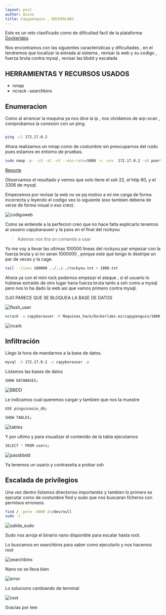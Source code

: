 ```yaml
---
layout: post
author: Quino
title: Capypenguin , DOCKERLABS
---
```


Este es un reto clasificado como de dificultad facil de la plataforma [Dockerlabs](https://dockerlabs.es "dockerlabs").

Nos encontramos con las siguientes características y dificultades , en el tendremos que localizar la entrada al sistema , revisar la web y su codigo , fuerza bruta contra mysql , revisar las bbdd y escalada

## HERRAMIENTAS Y RECURSOS USADOS

- nmap
- ncrack
-searchbins

## Enumeracion

Como al arrancar la maquina ya nos dice la ip , nos olvidamos de arp-scan , comprobamos la conexion con un ping.

```bash

ping -c1 172.17.0.2

```

Ahora realizamos un nmap como de costumbre sin preocuparnos del ruido pues estamos en entorno de pruebas.

```bash
sudo nmap -p- -sS -sC -sV --min-rate=5000 -n -vvv  172.17.0.2 -oX puertos
```

[Reporte](r3p0rt3s/capipenguin_nmap.html "Reporte nmap")

Observamos el resultado y vemos que solo tiene el ssh 22, el http 80, y el 3306 de mysql.

Empecemos por revisar la web no se pq motivo a mi me carga de forma incorrecta y leyendo el codigo veo lo siguiente (eso tambien deberia de verse de forma visual o eso creo).

![codigoweb](assets/capypenguin/webuser.png)

Como se entiende a la perfecion creo que no hace falta explicarlo tenemos al usuario capybarauser y la pass en el final del rockyou

> Ademas nos tira un comando a usar

Yo me voy a llevar las ultimas 100000 lineas del rockyou par empezar con la fuerza bruta y si no seran  1000000 , porque este que tengo lo destripe un par de veces y la cage.

```bash
tail --lines 100000 ../../../rockyou.txt > 1000.txt
```

Ahora ya con el mini rock podemos empezar el ataque , si el usuario lo hubiese extraido de otro lugar haria fuerza bruta tanto a ssh como a mysql pero nos lo ha dado la web asi que vamos primero contra mysql.

OJO PARECE QUE SE BLOQUEA LA BASE DE DATOS

![flush_user](assets/capypenguin/mysqlerror.png) 

```bash
ncrack -u capybarauser -P Maquinas_hack/Dockerlabs.es/capypenguin/1000.txt 172.17.0.2:3306 mysql
```

![ncark](assets/capypenguin/ncrakmysql.png)

## Infiltración

Llego la hora de mandarnos a la base de datos.

```bash
mysql -h 172.17.0.2 -u capybarauser -p
```
Listamos las bases de datos

```bash
SHOW DATABASES;
```

![BBDD](assets/capypenguin/showddbb.png)

Le indicamos cual queremos cargar y tambien que nos la muestre

```bash
USE pinguinasio_db;
```

```bash
SHOW TABLES;
```

![tables](assets/capypenguin/showtables.png)

Y por ultimo y para visualizar el contenido de la tabla ejecutamos

```bash
SELECT * FROM users;
```

![passbbdd](assets/capypenguin/selectdb.png)

Ya tenemos un usario y contraseña a probar ssh

## Escalada de privilegios
  
Una vez dentro listamos directorios importantes y tambien lo primero es ejecutar como de costumbre find y sudo que nos buscaran ficheros con permisos erroneos.

```bash
find / -perm -4000 2>/dev/null
sudo -l
```

![salida_sudo](assets/capypenguin/sudo.png)


Sudo nos arroja el binario nano disponible para escalar hasta root.

Lo buscamos en searchbins para saber como ejecutarlo y nos hacemos root

![searchbins](assets/capypenguin/searchbins.png)

Nano no se lleva bien 

![error](assets/capypenguin/errorkitty.png)

Lo soluciono cambiando de terminal

![root](assets/capypenguin/root.png)


Gracias por leer

